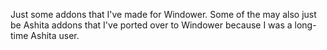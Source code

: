 Just some addons that I've made for Windower.  Some of the may also just be Ashita addons that I've ported over to Windower because I was a long-time Ashita user.
